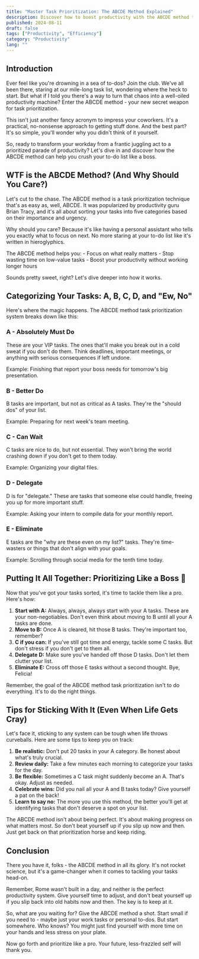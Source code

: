 ```yaml
---
title: "Master Task Prioritization: The ABCDE Method Explained"
description: Discover how to boost productivity with the ABCDE method task prioritization technique. Learn to focus on what matters and crush your to-do list like a pro!
published: 2024-08-11
draft: false
tags: ["Productivity", "Efficiency"]
category: "Productivity"
lang: ""
---
```


## Introduction

Ever feel like you're drowning in a sea of to-dos? Join the club. We've all been there, staring at our mile-long task list, wondering where the heck to start. But what if I told you there's a way to turn that chaos into a well-oiled productivity machine? Enter the ABCDE method - your new secret weapon for task prioritization.

This isn't just another fancy acronym to impress your coworkers. It's a practical, no-nonsense approach to getting stuff done. And the best part? It's so simple, you'll wonder why you didn't think of it yourself.

So, ready to transform your workday from a frantic juggling act to a prioritized parade of productivity? Let's dive in and discover how the ABCDE method can help you crush your to-do list like a boss.

## WTF is the ABCDE Method? (And Why Should You Care?)

Let's cut to the chase. The ABCDE method is a task prioritization technique that's as easy as, well, ABCDE. It was popularized by productivity guru Brian Tracy, and it's all about sorting your tasks into five categories based on their importance and urgency.

Why should you care? Because it's like having a personal assistant who tells you exactly what to focus on next. No more staring at your to-do list like it's written in hieroglyphics.

The ABCDE method helps you: - Focus on what really matters - Stop wasting time on low-value tasks - Boost your productivity without working longer hours

Sounds pretty sweet, right? Let's dive deeper into how it works.

## Categorizing Your Tasks: A, B, C, D, and "Ew, No"

Here's where the magic happens. The ABCDE method task prioritization system breaks down like this:

### A - Absolutely Must Do

These are your VIP tasks. The ones that'll make you break out in a cold sweat if you don't do them. Think deadlines, important meetings, or anything with serious consequences if left undone.

Example: Finishing that report your boss needs for tomorrow's big presentation.

### B - Better Do

B tasks are important, but not as critical as A tasks. They're the "should dos" of your list.

Example: Preparing for next week's team meeting.

### C - Can Wait

C tasks are nice to do, but not essential. They won't bring the world crashing down if you don't get to them today.

Example: Organizing your digital files.

### D - Delegate

D is for "delegate." These are tasks that someone else could handle, freeing you up for more important stuff.

Example: Asking your intern to compile data for your monthly report.

### E - Eliminate

E tasks are the "why are these even on my list?" tasks. They're time-wasters or things that don't align with your goals.

Example: Scrolling through social media for the tenth time today.

## Putting It All Together: Prioritizing Like a Boss 🤴

Now that you've got your tasks sorted, it's time to tackle them like a pro. Here's how:

1. **Start with A:** Always, always, always start with your A tasks. These are your non-negotiables. Don't even think about moving to B until all your A tasks are done.
2. **Move to B:** Once A is cleared, hit those B tasks. They're important too, remember?
3. **C if you can:** If you've still got time and energy, tackle some C tasks. But don't stress if you don't get to them all.
4. **Delegate D:** Make sure you've handed off those D tasks. Don't let them clutter your list.
5. **Eliminate E:** Cross off those E tasks without a second thought. Bye, Felicia!

Remember, the goal of the ABCDE method task prioritization isn't to do everything. It's to do the right things.

## Tips for Sticking With It (Even When Life Gets Cray)

Let's face it, sticking to any system can be tough when life throws curveballs. Here are some tips to keep you on track:

1. **Be realistic:** Don't put 20 tasks in your A category. Be honest about what's truly crucial.
2. **Review daily:** Take a few minutes each morning to categorize your tasks for the day.
3. **Be flexible:** Sometimes a C task might suddenly become an A. That's okay. Adjust as needed.
4. **Celebrate wins:** Did you nail all your A and B tasks today? Give yourself a pat on the back!
5. **Learn to say no:** The more you use this method, the better you'll get at identifying tasks that don't deserve a spot on your list.

The ABCDE method isn't about being perfect. It's about making progress on what matters most. So don't beat yourself up if you slip up now and then. Just get back on that prioritization horse and keep riding.

## Conclusion

There you have it, folks - the ABCDE method in all its glory. It's not rocket science, but it's a game-changer when it comes to tackling your tasks head-on.

Remember, Rome wasn't built in a day, and neither is the perfect productivity system. Give yourself time to adjust, and don't beat yourself up if you slip back into old habits now and then. The key is to keep at it.

So, what are you waiting for? Give the ABCDE method a shot. Start small if you need to - maybe just your work tasks or personal to-dos. But start somewhere. Who knows? You might just find yourself with more time on your hands and less stress on your plate.

Now go forth and prioritize like a pro. Your future, less-frazzled self will thank you.
